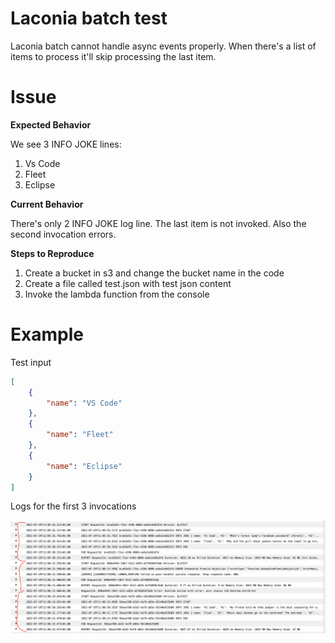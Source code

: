 # Laconia batch test

Laconia batch cannot handle async events properly. When there's a list of items to process it'll skip processing the last item. 

# Issue

**Expected Behavior**

We see 3 INFO JOKE lines:
1. Vs Code
2. Fleet
3. Eclipse

**Current Behavior**

There's only 2 INFO JOKE log line. The last item is not invoked. Also the second invocation errors.

**Steps to Reproduce**

1. Create a bucket in s3 and change the bucket name in the code
2. Create a file called test.json with test json content
3. Invoke the lambda function from the console

# Example

Test input

```json
[
    {
        "name": "VS Code"
    },
    {
        "name": "Fleet"
    },
    {
        "name": "Eclipse"
    }
]
```

Logs for the first 3 invocations


![alt](screenshots/firstinvocation.png)
